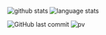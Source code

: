 ![github stats](https://github-readme-stats.vercel.app/api?username=darionyaphet&show_icons=true&line_height=24&count_private=true&theme=dark)
![language stats](https://github-readme-stats.vercel.app/api/top-langs/?username=darionyaphet&layout=compact&langs_count=8&hide=vim&theme=dark)

![GitHub last commit](https://img.shields.io/github/last-commit/darionyaphet/darionyaphet)
![pv](https://pageview.vercel.app/?github_user=darionyaphet)

